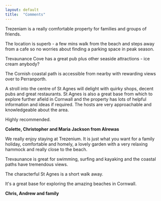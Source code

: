 ```yaml
---
layout: default
title:  "Comments" 
---
```


Trezeniam is a really comfortable property for families and groups of friends. 

The location is superb - a few mins walk from the beach and steps away from a cafe so no worries about finding a parking space in peak season.

Trevaunance Cove has a great pub plus other seaside attractions - ice cream anybody? 

The Cornish coastal path is accessible from nearby with rewarding views over to Perranporth. 

A stroll into the centre of St Agnes will delight with quirky shops, decent pubs and great restaurants.  St Agnes is also a great base from which to explore further afield in Cornwall and the property has lots of helpful information and ideas if required. The hosts are very approachable and knowledgeable about the area. 

Highly recommended. 

<b> Colette, Christopher and Maria Jackson from Alrewas </b>


We really enjoy staying at Trezenium. It is just what you want for a family holiday, comfortable and homely, a lovely garden with a very relaxing hammock and really close to the beach.

Trevaunance is great for swimming, surfing and kayaking and the coastal paths have tremendous views. 

The characterful St Agnes is a short walk away.

It's a great base for exploring the amazing beaches in Cornwall.

<b> Chris, Andrew and family </b>
